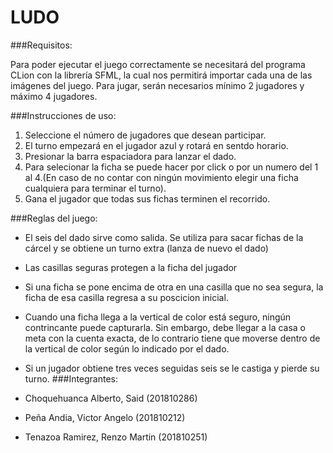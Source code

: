 # **LUDO**

###Requisitos:

Para poder ejecutar el juego correctamente se necesitará del programa
  CLion con la librería SFML, la cual nos permitirá importar cada una
  de las imágenes del juego. Para jugar, serán necesarios mínimo 2 jugadores
  y máximo 4 jugadores.

###Instrucciones de uso:

1. Seleccione el número de jugadores que desean participar.
2. El turno empezará en el jugador azul y rotará en sentdo horario.
3. Presionar la barra espaciadora para lanzar el dado.
4. Para selecionar la ficha se puede hacer por click o por un numero del 1 al 4.(En caso de no
contar con ningún movimiento elegir una ficha cualquiera para 
terminar el turno).
5. Gana el jugador que todas sus fichas terminen el recorrido.


###Reglas del juego:

* El seis del dado sirve como salida. Se utiliza para sacar fichas de la cárcel y se obtiene
  un turno extra (lanza de nuevo el dado)
 * Las casillas seguras protegen a la ficha del jugador
 * Si una ficha se pone encima de otra en una casilla que no sea segura, la ficha de esa casilla regresa a su poscicion inicial.
 * Cuando una ficha llega a la vertical de color está seguro, ningún contrincante
   puede capturarla. Sin embargo, debe llegar a la casa o meta con la cuenta exacta, de
   lo contrario tiene que moverse dentro de la vertical de color según lo indicado por el
   dado.
 * Si un jugador obtiene tres veces
   seguidas seis se le castiga y pierde su turno.
###Integrantes:

 * Choquehuanca  Alberto, Said (201810286)
 * Peña Andia, Victor Angelo (201810212)
 * Tenazoa Ramirez, Renzo Martin (201810251)

